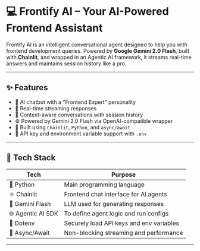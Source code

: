 # 💻 Frontify AI – Your AI-Powered Frontend Assistant

Frontify AI is an intelligent conversational agent designed to help you with frontend development queries. Powered by **Google Gemini 2.0 Flash**, 
built with **Chainlit**, and wrapped in an Agentic AI framework, it streams real-time answers and maintains session history like a pro.

---

## ✨ Features

- 🤖 AI chatbot with a "Frontend Expert" personality
- 🔄 Real-time streaming responses
- 🧠 Context-aware conversations with session history
- ⚙️ Powered by Gemini 2.0 Flash via OpenAI-compatible wrapper
- 🧩 Built using `Chainlit`, `Python`, and `async/await`
- 🔐 API key and environment variable support with `.env`

---

## 🚀 Tech Stack

| Tech              | Purpose                                  |
|-------------------|------------------------------------------|
| 🐍 Python         | Main programming language                |
| ⚛️ Chainlit       | Frontend chat interface for AI agents    |
| 🤖 Gemini Flash   | LLM used for generating responses        |
| 🌐 Agentic AI SDK | To define agent logic and run configs    |
| 🔑 Dotenv         | Securely load API keys and env variables |
| 🔁 Async/Await    | Non-blocking streaming and performance   |

---
